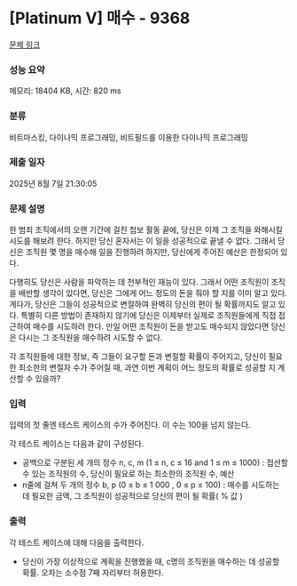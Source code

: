 # [Platinum V] 매수 - 9368 

[문제 링크](https://www.acmicpc.net/problem/9368) 

### 성능 요약

메모리: 18404 KB, 시간: 820 ms

### 분류

비트마스킹, 다이나믹 프로그래밍, 비트필드를 이용한 다이나믹 프로그래밍

### 제출 일자

2025년 8월 7일 21:30:05

### 문제 설명

<p>한 범죄 조직에서의 오랜 기간에 걸친 첩보 활동 끝에, 당신은 이제 그 조직을 와해시킬 시도를 해보려 한다. 하지만 당신 혼자서는 이 일을 성공적으로 끝낼 수 없다. 그래서 당신은 조직원 몇 명을 매수해 일을 진행하려 하지만, 당신에게 주어진 예산은 한정되어 있다.</p>

<p>다행히도 당신은 사람을 파악하는 데 천부적인 재능이 있다. 그래서 어떤 조직원이 조직을 배반할 생각이 있다면, 당신은 그에게 어느 정도의 돈을 줘야 할 지를 이미 알고 있다. 게다가, 당신은 그들이 성공적으로 변절하여 완벽히 당신의 편이 될 확률까지도 알고 있다. 특별히 다른 방법이 존재하지 않기에 당신은 이제부터 실제로 조직원들에게 직접 접근하여 매수를 시도하려 한다. 만일 어떤 조직원이 돈을 받고도 매수되지 않았다면 당신은 다시는 그 조직원을 매수하려 시도할 수 없다.</p>

<p>각 조직원들에 대한 정보, 즉 그들이 요구할 돈과 변절할 확률이 주어지고, 당신이 필요한 최소한의 변절자 수가 주어질 때, 과연 이번 계획이 어느 정도의 확률로 성공할 지 계산할 수 있을까?</p>

### 입력 

 <p>입력의 첫 줄엔 테스트 케이스의 수가 주어진다. 이 수는 100을 넘지 않는다.</p>

<p>각 테스트 케이스는 다음과 같이 구성된다.</p>

<ul>
	<li>공백으로 구분된 세 개의 정수 n, c, m (1 ≤ n, c ≤ 16 and 1 ≤ m ≤ 1000) : 접선할 수 있는 조직원의 수, 당신이 필요로 하는 최소한의 조직원 수, 예산</li>
	<li>n줄에 걸쳐 두 개의 정수 b, p (0 ≤ b ≤ 1 000 , 0 ≤ p ≤ 100) : 매수를 시도하는 데 필요한 금액, 그 조직원이 성공적으로 당신의 편이 될 확률( % 값 )</li>
</ul>

### 출력 

 <p>각 테스트 케이스에 대해 다음을 출력한다.</p>

<ul>
	<li>당신이 가장 이상적으로 계획을 진행했을 때, c명의 조직원을 매수하는 데 성공할 확률. 오차는 소수점 7째 자리부터 허용한다.</li>
</ul>

